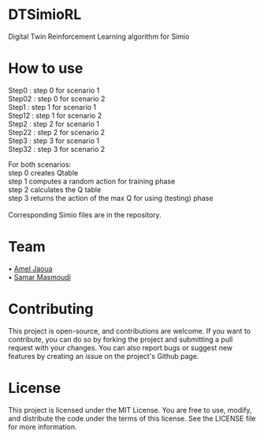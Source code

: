 # DTSimioRL
Digital Twin Reinforcement Learning algorithm for Simio

# How to use
Step0 : step 0 for scenario 1<br>
Step02 : step 0 for scenario 2<br>
Step1 : step 1 for scenario 1<br>
Step12 : step 1 for scenario 2<br>
Step2 : step 2 for scenario 1<br>
Step22 : step 2 for scenario 2<br>
Step3 : step 3 for scenario 1<br>
Step32 : step 3 for scenario 2<br>

For both scenarios:<br>
step 0 creates Qtable<br>
step 1 computes a random action for training phase<br>
step 2 calculates the Q table<br>
step 3 returns the action of the max Q for using (testing) phase<br>
<br>
Corresponding Simio files are in the repository.

# Team
• [Amel Jaoua](https://tn.linkedin.com/in/amel-jaoua-21b868b)</br>
• [Samar Masmoudi](https://tn.linkedin.com/in/samar-masmoudi-57bb61195)

# Contributing
This project is open-source, and contributions are welcome. If you want to contribute, you can do so by forking the project and submitting a pull request with your changes. You can also report bugs or suggest new features by creating an issue on the project's Github page.

# License
This project is licensed under the MIT License. You are free to use, modify, and distribute the code under the terms of this license. See the LICENSE file for more information.
